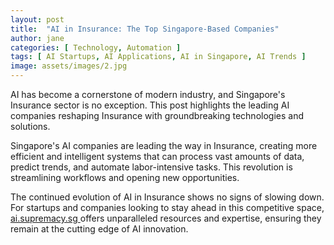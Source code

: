 ```yaml
---
layout: post
title:  "AI in Insurance: The Top Singapore-Based Companies"
author: jane
categories: [ Technology, Automation ]
tags: [ AI Startups, AI Applications, AI in Singapore, AI Trends ]
image: assets/images/2.jpg
---
```


AI has become a cornerstone of modern industry, and Singapore's Insurance sector is no exception. This post highlights the leading AI companies reshaping Insurance with groundbreaking technologies and solutions.

Singapore's AI companies are leading the way in Insurance, creating more efficient and intelligent systems that can process vast amounts of data, predict trends, and automate labor-intensive tasks. This revolution is streamlining workflows and opening new opportunities.

The continued evolution of AI in Insurance shows no signs of slowing down. For startups and companies looking to stay ahead in this competitive space, <a href="https://ai.supremacy.sg" target="_blank"> ai.supremacy.sg </a> offers unparalleled resources and expertise, ensuring they remain at the cutting edge of AI innovation.
